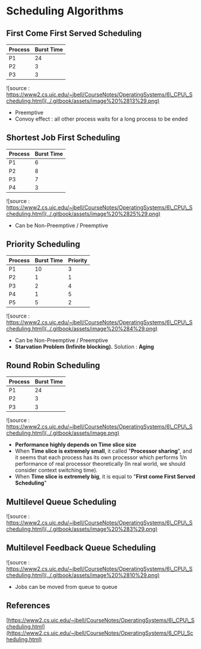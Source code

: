# Scheduling Algorithms

## First Come First Served Scheduling

| Process | Burst Time |
| :--- | :--- |
| P1 | 24 |
| P2 | 3 |
| P3 | 3 |

![source : https://www2.cs.uic.edu/~jbell/CourseNotes/OperatingSystems/6\_CPU\_Scheduling.html](../.gitbook/assets/image%20%2813%29.png)

* Preemptive
* Convoy effect : all other process waits for a long process to be ended

## Shortest Job First Scheduling

| Process | Burst Time |
| :--- | :--- |
| P1 | 6 |
| P2 | 8 |
| P3 | 7 |
| P4 | 3 |

![source : https://www2.cs.uic.edu/~jbell/CourseNotes/OperatingSystems/6\_CPU\_Scheduling.html](../.gitbook/assets/image%20%2825%29.png)

* Can be Non-Preemptive / Preemptive

## Priority Scheduling

| Process | Burst Time | Priority |
| :--- | :--- | :--- |
| P1 | 10 | 3 |
| P2 | 1 | 1 |
| P3 | 2 | 4 |
| P4 | 1 | 5 |
| P5 | 5 | 2 |

![source : https://www2.cs.uic.edu/~jbell/CourseNotes/OperatingSystems/6\_CPU\_Scheduling.html](../.gitbook/assets/image%20%284%29.png)

* Can be Non-Preemptive / Preemptive
* **Starvation Problem \(Infinite blocking\).** Solution : **Aging**

## Round Robin Scheduling

| Process | Burst Time |
| :--- | :--- |
| P1 | 24 |
| P2 | 3 |
| P3 | 3 |

![source : https://www2.cs.uic.edu/~jbell/CourseNotes/OperatingSystems/6\_CPU\_Scheduling.html](../.gitbook/assets/image.png)

* **Performance highly depends on Time slice size**
* When **Time slice is extremely small**, it called "**Processor sharing**", and it seems that each process has its own processor which performs 1/n performance of real processor theoretically \(In real world, we should consider context switching time\).
* When **Time slice is extremely big**, it is equal to "**First come First Served Scheduling**"

## Multilevel Queue Scheduling

![source : https://www2.cs.uic.edu/~jbell/CourseNotes/OperatingSystems/6\_CPU\_Scheduling.html](../.gitbook/assets/image%20%283%29.png)

## **Multilevel Feedback Queue Scheduling**

![source : https://www2.cs.uic.edu/~jbell/CourseNotes/OperatingSystems/6\_CPU\_Scheduling.html](../.gitbook/assets/image%20%2810%29.png)

* Jobs can be moved from queue to queue

## References

[https://www2.cs.uic.edu/~jbell/CourseNotes/OperatingSystems/6\_CPU\_Scheduling.html](https://www2.cs.uic.edu/~jbell/CourseNotes/OperatingSystems/6_CPU_Scheduling.html)

